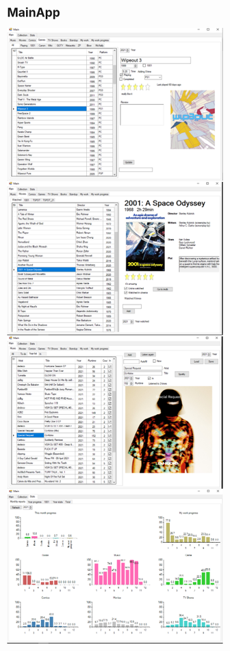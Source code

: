 # MainApp

![Alt text](Readme/GameTab.png?raw=true "Title")
![Alt text](Readme/MoviesTab.png?raw=true "Title")
![Alt text](Readme/MusicTab.png?raw=true "Title")
![Alt text](Readme/StatsTab.png?raw=true "Title")

